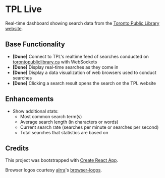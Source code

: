 # TPL Live

Real-time dashboard showing search data from the [Toronto Public Library website](https://www.torontopubliclibrary.ca/).

## Base Functionality

- **[Done]** Connect to TPL's realtime feed of searches conducted on [torontopubliclibrary.ca](https://torontopubliclibrary.ca) with WebSockets
- **[Done]** Display real-time searches as they come in
- **[Done]** Display a data visualization of web browsers used to conduct searches
- **[Done]** Clicking a search result opens the search on the TPL website

## Enhancements

- Show additional stats:
  - Most common search term(s)
  - Average search length (in characters or words)
  - Current search rate (searches per minute or searches per second)
  - Total searches that statistics are based on

## Credits

This project was bootstrapped with [Create React App](https://github.com/facebookincubator/create-react-app).

Browser logos courtesy [alrra](https://github.com/alrra)'s [browser-logos](https://github.com/alrra/browser-logos).